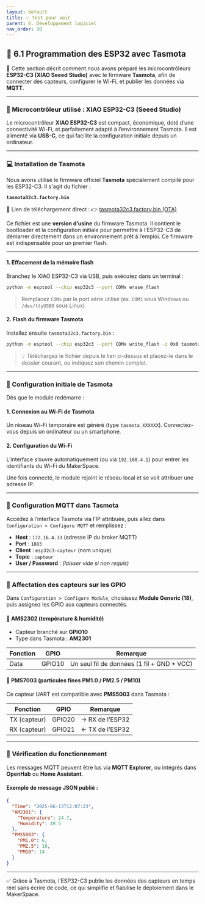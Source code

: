 ```yaml
---
layout: default
title: ✅ test pour voir
parent: 6. Développement logiciel
nav_order: 30
---
```


## 🔌 6.1 Programmation des ESP32 avec Tasmota

🧠 Cette section décrit comment nous avons préparé les microcontrôleurs **ESP32-C3 (XIAO Seeed Studio)** avec le firmware **Tasmota**, afin de connecter des capteurs, configurer le Wi-Fi, et publier les données via **MQTT**.

---

### 🔧 Microcontrôleur utilisé : XIAO ESP32-C3 (Seeed Studio)

Le microcontrôleur **XIAO ESP32-C3** est compact, économique, doté d’une connectivité Wi-Fi, et parfaitement adapté à l’environnement Tasmota. Il est alimenté via **USB-C**, ce qui facilite la configuration initiale depuis un ordinateur.

---

### 💻 Installation de Tasmota

Nous avons utilisé le firmware officiel **Tasmota** spécialement compilé pour les ESP32-C3. Il s'agit du fichier :

**`tasmota32c3.factory.bin`**

🔗 Lien de téléchargement direct :
👉 [tasmota32c3.factory.bin (OTA)](https://ota.tasmota.com/tasmota32/release/tasmota32c3.factory.bin)

Ce fichier est une **version d’usine** du firmware Tasmota. Il contient le bootloader et la configuration initiale pour permettre à l’ESP32-C3 de démarrer directement dans un environnement prêt à l’emploi. Ce firmware est indispensable pour un premier flash.

---

#### 1. Effacement de la mémoire flash

Branchez le XIAO ESP32-C3 via USB, puis exécutez dans un terminal :

```bash
python -m esptool --chip esp32c3 --port COMx erase_flash
```

> Remplacez `COMx` par le port série utilisé (ex. `COM3` sous Windows ou `/dev/ttyUSB0` sous Linux).

#### 2. Flash du firmware Tasmota

Installez ensuite `tasmota32c3.factory.bin` :

```bash
python -m esptool --chip esp32c3 --port COMx write_flash -z 0x0 tasmota32c3.factory.bin
```

> 💡 Téléchargez le fichier depuis le lien ci-dessus et placez-le dans le dossier courant, ou indiquez son chemin complet.

---

### 📱 Configuration initiale de Tasmota

Dès que le module redémarre :

#### 1. Connexion au Wi-Fi de Tasmota

Un réseau Wi-Fi temporaire est généré (type `tasmota_XXXXXX`). Connectez-vous depuis un ordinateur ou un smartphone.

#### 2. Configuration du Wi-Fi

L’interface s’ouvre automatiquement (ou via `192.168.4.1`) pour entrer les identifiants du Wi-Fi du MakerSpace.

Une fois connecté, le module rejoint le réseau local et se voit attribuer une adresse IP.

---

### 📡 Configuration MQTT dans Tasmota

Accédez à l’interface Tasmota via l’IP attribuée, puis allez dans `Configuration > Configure MQTT` et remplissez :

- **Host** : `172.16.4.33` (adresse IP du broker MQTT)
- **Port** : `1883`
- **Client** : `esp32c3-capteur` (nom unique)
- **Topic** : `capteur`
- **User / Password** : *(laisser vide si non requis)*

---

### 📎 Affectation des capteurs sur les GPIO

Dans `Configuration > Configure Module`, choisissez **Module Generic (18)**, puis assignez les GPIO aux capteurs connectés.

#### 🔹 AMS2302 (température & humidité)

- Capteur branché sur **GPIO10**
- Type dans Tasmota : **AM2301**

| Fonction    | GPIO   | Remarque                                  |
|-------------|--------|-------------------------------------------|
| Data        | GPIO10 | Un seul fil de données (1 fil + GND + VCC) |

#### 🔹 PMS7003 (particules fines PM1.0 / PM2.5 / PM10)

Ce capteur UART est compatible avec **PMS5003** dans Tasmota :

| Fonction      | GPIO    | Remarque                          |
|---------------|---------|-----------------------------------|
| TX (capteur)  | GPIO20  | → RX de l’ESP32                   |
| RX (capteur)  | GPIO21  | ← TX de l’ESP32                   |

---

### 🧪 Vérification du fonctionnement

Les messages MQTT peuvent être lus via **MQTT Explorer**, ou intégrés dans **OpenHab** ou **Home Assistant**.

#### Exemple de message JSON publié :

```json
{
  "Time": "2025-06-13T12:07:23",
  "AM2301": {
    "Temperature": 24.7,
    "Humidity": 49.5
  },
  "PMS5003": {
    "PM1.0": 6,
    "PM2.5": 10,
    "PM10": 14
  }
}
```

---

✅ Grâce à Tasmota, l’ESP32-C3 publie les données des capteurs en temps réel sans écrire de code, ce qui simplifie et fiabilise le déploiement dans le MakerSpace.

